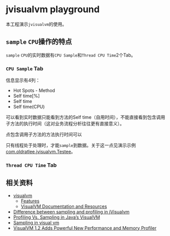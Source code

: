 jvisualvm playground
==========================

本工程演示`jvisualvm`的使用。

`sample` `CPU`操作的特点
-------------------------------

`sample` `CPU`的实时数据有`CPU Sample`和`Thread CPU Time`2个Tab。

### `CPU Sample` Tab

信息显示有4列：

- Hot Spots - Method
- Self time\[%]
- Self time
- Self time(CPU)

可以看到实时数据只能看到方法的Self time（自用时间），不能直接看到包含调用子方法的执行时间（这对业务流程分析往往更有直接意义）。

点包含调用子方法的方法执行时间可以

只有线程处于处理时，才能`sample`到数据。关于这一点见演示示例[com.oldratlee.jvisualvm.Testee](src/main/java/com/oldratlee/jvisualvm/Testee.java)。

### `Thread CPU Time` Tab

相关资料
-----------------------

- [visualvm](http://visualvm.java.net/)
    - [Features](http://visualvm.java.net/features.html)
    - [VisualVM Documentation and Resources](http://visualvm.java.net/docindex.html)
- [Difference between sampling and profiling in jVisualvm](http://stackoverflow.com/questions/12130107/difference-between-sampling-and-profiling-in-jvisualvm)
- [Profiling Vs. Sampling in Java’s VisualVM](https://blog.idrsolutions.com/2014/04/profiling-vs-sampling-java-visualvm/)
- [Sampling in visual vm](http://stackoverflow.com/questions/1831349/sampling-in-visual-vm)
- [VisualVM 1.2 Adds Powerful New Performance and Memory Profiler](http://java.dzone.com/announcements/visualvm-12-great-java)
